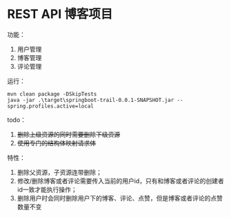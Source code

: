 # REST API 博客项目

功能：

1. 用户管理
2. 博客管理
3. 评论管理

运行：
```shell
mvn clean package -DSkipTests
java -jar .\target\springboot-trail-0.0.1-SNAPSHOT.jar --spring.profiles.active=local
```

todo：

1. ~~删除上级资源的同时需要删除下级资源~~
2. ~~使用专门的结构体映射请求体~~

特性：
1. 删除父资源，子资源连带删除；
2. 修改/删除博客或者评论需要传入当前的用户id，只有和博客或者评论的创建者id一致才能执行操作；
3. 删除用户时会同时删除用户下的博客、评论、点赞，但是博客或者评论的点赞数量不变